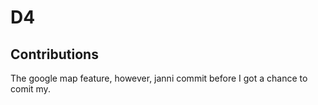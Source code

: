 # D4

## Contributions
The google map feature, however, janni commit before I got a chance to comit my. 
